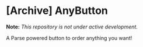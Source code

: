 # [Archive] AnyButton

**Note:** *This repository is not under active development.*

A Parse powered button to order anything you want!
